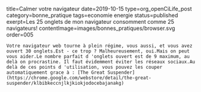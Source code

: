 title=Calmer votre navigateur
date=2019-10-15
type=org_openCiLife_post
category=bonne_pratique
tags=economie energie
status=published
exerpt=Les 25 onglets de mon navigateur consomment comme 25 navigateurs!
contentImage=images/bonnes_pratiques/browser.svg
order=005
~~~~~~
Votre navigateur web tourne à plein régime, vous aussi, et vous avez ouvert 30 onglets.Est - ce trop ? Malheureusement, oui.Mais on peut vous aider.Le nombre parfait d 'onglets ouvert est de 9 maximum, au delà on procrastine. Il faut évidemment éviter les réseaux sociaux.Au delà de ces points d 'utilisation, vous pouvez les couper automatiquement grace à : [The Great Suspender](https://chrome.google.com/webstore/detail/the-great-suspender/klbibkeccnjlkjkiokjodocebajanakg)